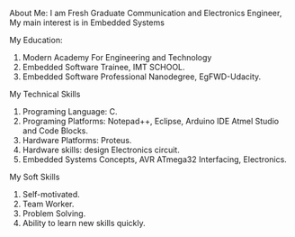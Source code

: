  
About Me:
I am Fresh Graduate Communication and Electronics Engineer, My main interest is in Embedded Systems



My Education:

1.	Modern Academy For Engineering and Technology
2.	Embedded Software Trainee, IMT SCHOOL.
3.	Embedded Software Professional Nanodegree, EgFWD-Udacity.


My Technical Skills

1.	Programing Language: C.
2.	Programing Platforms: Notepad++, Eclipse, Arduino IDE Atmel Studio and Code Blocks.
3.	Hardware Platforms: Proteus.
4.	Hardware skills: design Electronics circuit.
5.	Embedded Systems Concepts, AVR ATmega32 Interfacing, Electronics.

My Soft Skills

1. Self-motivated.
2. Team Worker.
3. Problem Solving.
4. Ability to learn new skills quickly.


<!---
Ahmed9Abdellah/Ahmed9Abdellah is a ✨ special ✨ repository because its `README.md` (this file) appears on your GitHub profile.
You can click the Preview link to take a look at your changes.
--->
